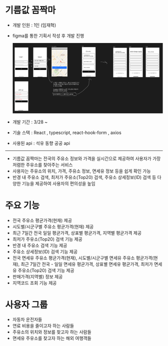 # 기름값 꼼짝마

- 개발 인원 : 1인 (임재혁)
- figma를 통한 기획서 작성 후 개발 진행


    <img src="https://github.com/Jaehyuksssss/oil-info/blob/master/public/assets/pigma-1.png?raw=true"  width="900" alt="image">

- 개발 기간 : 3/28 ~
- 기술 스택 : React , typescript, react-hook-form , axios
- 사용된 api : 석유 동향 공공 api

---

- 기름값 꼼짝마는 전국의 주유소 정보와 가격을 실시간으로 제공하여 사용자가 가장 저렴한 주유소를 찾아주는 서비스
- 사용자는 주유소의 위치, 가격, 주유소 정보, 면세유 정보 등을 쉽게 확인 가능
- 반경 내 주유소 검색, 최저가 주유소(Top20) 검색, 주유소 상세정보(ID) 검색 등 다양한 기능을 제공하여 사용자의 편의성을 높임

# 주요 기능

- 전국 주유소 평균가격(현재) 제공
- 시도별/시군구별 주유소 평균가격(현재) 제공
- 최근 7일간 전국 일일 평균가격, 상표별 평균가격, 지역별 평균가격 제공
- 최저가 주유소(Top20) 검색 기능 제공
- 반경 내 주유소 검색 기능 제공
- 주유소 상세정보(ID) 검색 기능 제공
- 전국 면세유 주유소 평균가격(현재), 시도별/시군구별 면세유 주유소 평균가격(현재), 최근 7일간 전국 - 일일 면세유 평균가격, 상표별 면세유 평균가격, 최저가 면세유 주유소(Top20) 검색 기능 제공
- 판매가격(지역별) 정보 제공
- 지역코드 조회 기능 제공

# 사용자 그룹

- 자동차 운전자들
- 연료 비용을 줄이고자 하는 사람들
- 주유소의 위치와 정보를 찾고자 하는 사람들
- 면세유 주유소를 찾고자 하는 해외 여행객들
